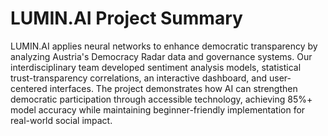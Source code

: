 # LUMIN.AI Project Summary

LUMIN.AI applies neural networks to enhance democratic transparency by analyzing Austria's Democracy Radar data and governance systems. Our interdisciplinary team developed sentiment analysis models, statistical trust-transparency correlations, an interactive dashboard, and user-centered interfaces. The project demonstrates how AI can strengthen democratic participation through accessible technology, achieving 85%+ model accuracy while maintaining beginner-friendly implementation for real-world social impact.

